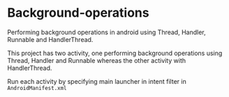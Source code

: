# Background-operations
Performing background operations in android using Thread, Handler, Runnable and HandlerThread.

This project has two activity, one performing background operations using Thread, Handler and Runnable whereas the other activity with HandlerThread.

Run each activity by specifying main launcher in intent filter in `AndroidManifest.xml`
